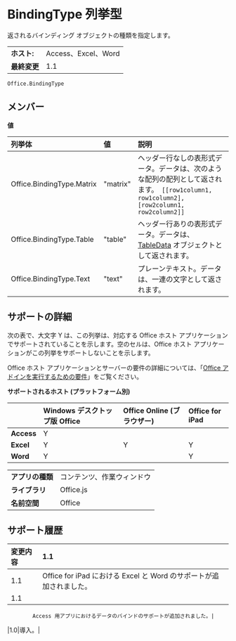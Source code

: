 
# BindingType 列挙型
 返されるバインディング オブジェクトの種類を指定します。

|||
|:-----|:-----|
|**ホスト:**|Access、Excel、Word|
|**最終変更**|1.1|

```
Office.BindingType
```


## メンバー


**値**


|**列挙体**|**値**|**説明**|
|:-----|:-----|:-----|
|Office.BindingType.Matrix|"matrix"|ヘッダー行なしの表形式データ。データは、次のような配列の配列として返されます。` [[row1column1, row1column2],[row2column1, row2column2]]`|
|Office.BindingType.Table|"table"|ヘッダー行ありの表形式データ。データは、[TableData](../../reference/shared/tabledata.md) オブジェクトとして返されます。|
|Office.BindingType.Text|"text"|プレーンテキスト。データは、一連の文字として返されます。|

## サポートの詳細


次の表で、大文字 Y は、この列挙は、対応する Office ホスト アプリケーションでサポートされていることを示します。空のセルは、Office ホスト アプリケーションがこの列挙をサポートしないことを示します。

Office ホスト アプリケーションとサーバーの要件の詳細については、「[Office アドインを実行するための要件](../../docs/overview/requirements-for-running-office-add-ins.md)」をご覧ください。


**サポートされるホスト (プラットフォーム別)**


||**Windows デスクトップ版 Office**|**Office Online (ブラウザー)**|**Office for iPad**|
|:-----|:-----|:-----|:-----|
|**Access**|Y|||
|**Excel**|Y|Y|Y|
|**Word**|Y||Y|

|||
|:-----|:-----|
|**アプリの種類**|コンテンツ、作業ウィンドウ|
|**ライブラリ**|Office.js|
|**名前空間**|Office|

## サポート履歴



|**変更内容**|**1.1**|
|:-----|:-----|
|1.1|Office for iPad における Excel と Word のサポートが追加されました。|
|1.1|
            Access 用アプリにおけるデータのバインドのサポートが追加されました。|
|1.0|導入。|
